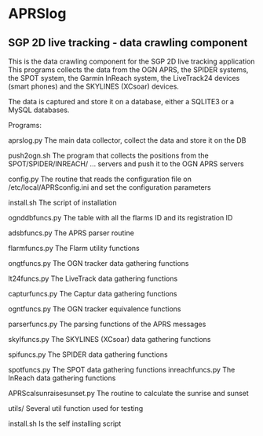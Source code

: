 # APRSlog

## SGP 2D live tracking - data crawling component

This is the data crawling component for the SGP 2D  live tracking application  
This programs collects the data from the OGN APRS, the SPIDER systems, the SPOT system, the Garmin InReach system, the LiveTrack24 devices (smart phones) and the SKYLINES (XCsoar) devices.

The data is captured and store it on a database, either a SQLITE3 or a MySQL databases.

Programs:

aprslog.py		  The main data collector, collect the data and store it on the DB

push2ogn.sh		  The program that collects the positions from the SPOT/SPIDER/INREACH/ ... servers and push it to the OGN APRS servers

config.py		    The routine that reads the configuration file on /etc/local/APRSconfig.ini and set the configuration parameters

install.sh		  The script of installation

ognddbfuncs.py	The table with all the flarms ID and its registration ID

adsbfuncs.py		The APRS parser routine

flarmfuncs.py		The Flarm utility functions

ongtfuncs.py		The OGN tracker data gathering functions

lt24funcs.py		The LiveTrack data gathering functions

capturfuncs.py	The Captur data gathering functions

ogntfuncs.py		The OGN tracker equivalence functions

parserfuncs.py	The parsing functions of the APRS messages

skylfuncs.py		The SKYLINES (XCsoar) data gathering functions

spifuncs.py		  The SPIDER data gathering functions

spotfuncs.py		The SPOT data gathering functions
inreachfuncs.py		The InReach data gathering functions

APRScalsunraisesunset.py	The routine to calculate the sunrise and sunset

utils/			Several util function used for testing


install.sh		Is the self installing script
